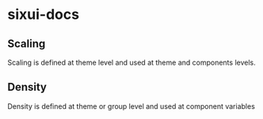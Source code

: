 # sixui-docs

## Scaling

Scaling is defined at theme level and used at theme and components levels.

## Density

Density is defined at theme or group level and used at component variables

